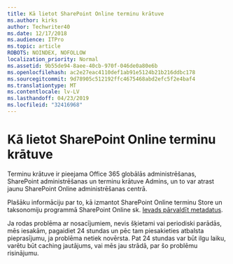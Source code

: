 ```yaml
---
title: Kā lietot SharePoint Online terminu krātuve
ms.author: kirks
author: Techwriter40
ms.date: 12/17/2018
ms.audience: ITPro
ms.topic: article
ROBOTS: NOINDEX, NOFOLLOW
localization_priority: Normal
ms.assetid: 9b55de94-8aee-40cb-970f-046de0a80e6b
ms.openlocfilehash: ac2e27eac4110def1ab91e5124b21b216ddbc178
ms.sourcegitcommit: 9d78905c512192ffc4675468abd2efc5f2e4baf4
ms.translationtype: MT
ms.contentlocale: lv-LV
ms.lasthandoff: 04/23/2019
ms.locfileid: "32416968"
---
```

# <a name="how-to-use-the-sharepoint-online-term-store"></a>Kā lietot SharePoint Online terminu krātuve

Terminu krātuve ir pieejama Office 365 globālās administrēšanas, SharePoint administrēšanas un terminu krātuve Admins, un to var atrast jaunu SharePoint Online administrēšanas centrā. 
  
Plašāku informāciju par to, kā izmantot SharePoint Online terminu Store un taksonomiju programmā SharePoint Online sk. [Ievads pārvaldīt metadatus](https://go.microsoft.com/fwlink/?linkid=2044674&amp;clcid=0x409).
  
Ja rodas problēma ar nosacījumiem, nevis šķietami vai periodiski parādās, mēs iesakām, pagaidiet 24 stundas un pēc tam piesakieties atbalsta pieprasījumu, ja problēma netiek novērsta. Pat 24 stundas var būt ilgu laiku, varētu būt caching jautājums, vai mēs jau strādā, par šo problēmu risinājumu.
  

